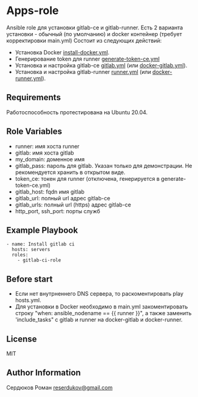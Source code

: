 Apps-role
=========

Ansible role для установки gitlab-ce и gitlab-runner. Есть 2 варианта установки - обычный (по умолчанию) и docker контейнер (требует корректировки main.yml)
Состоит из следующих действий:
- Установка Docker [install-docker.yml](https://github.com/roman-serdyukov/gitlab-ci-role/blob/main/tasks/install-docker.yml).
- Генерирование token для runner [generate-token-ce.yml](https://github.com/roman-serdyukov/gitlab-ci-role/blob/main/tasks/generate-token-ce.yml)
- Установка и настройка gitlab-ce [gitlab.yml](https://github.com/roman-serdyukov/gitlab-ci-role/blob/main/tasks/gitlab.yml) (или [docker-gitlab.yml](https://github.com/roman-serdyukov/gitlab-ci-role/blob/main/tasks/docker-gitlab.yml)).
- Установка и настройка gitlab-runner [runner.yml](https://github.com/roman-serdyukov/gitlab-ci-role/blob/main/tasks/runner.yml) (или [docker-runner.yml](https://github.com/roman-serdyukov/gitlab-ci-role/blob/main/tasks/docker-runner.yml)).

Requirements
------------

Работоспособность протестирована на Ubuntu 20.04.


Role Variables
--------------

- runner:       имя хоста runner
- gitlab:       имя хоста gitlab
- my_domain:    доменное имя
- gitlab_pass:  пароль для gitlab. Указан только для демонстрации. Не рекомендуется хранить в открытом виде.
- token_ce:     токен для runner (отключена, генерируется в generate-token-ce.yml)
- gitlab_host:  fqdn имя gitlab
- gitlab_url:   полный url адрес gitlab-ce
- gitlab_urls:  полный url (https) адрес gitlab-ce
- http_port, ssh_port: порты служб

Example Playbook
----------------
```
- name: Install gitlab ci
  hosts: servers
  roles:
    - gitlab-ci-role
```

Before start
----------------

- Если нет внутрненнего DNS сервера, то раскоментировать play hosts.yml.
- Для установки в Docker необходимо в main.yml закоментировать строку "when: ansible_nodename == {{ runner }}", а также  заменить 'include_tasks" с gitlab и runner на docker-gitlab и docker-runner.

License
-------

MIT

Author Information
------------------

Сердюков Роман
reserdukov@gmail.com